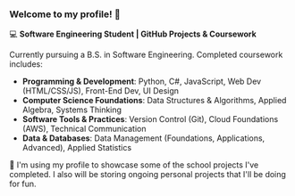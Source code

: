 ### Welcome to my profile! 👋

💻 **Software Engineering Student | GitHub Projects & Coursework**

Currently pursuing a B.S. in Software Engineering. Completed coursework includes:

- **Programming & Development**: Python, C#, JavaScript, Web Dev (HTML/CSS/JS), Front-End Dev, UI Design  
- **Computer Science Foundations**: Data Structures & Algorithms, Applied Algebra, Systems Thinking  
- **Software Tools & Practices**: Version Control (Git), Cloud Foundations (AWS), Technical Communication  
- **Data & Databases**: Data Management (Foundations, Applications, Advanced), Applied Statistics


👾 I'm using my profile to showcase some of the school projects I've completed. I also will be storing ongoing personal projects that I'll be doing for fun.
